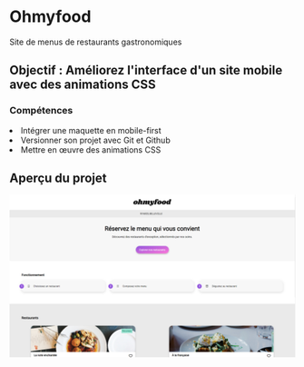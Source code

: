 <h1>Ohmyfood</h1>
<p>Site de menus de restaurants gastronomiques</p>
<h2>Objectif : Améliorez l'interface d'un site mobile avec des animations CSS</h2>
<h3>Compétences</h3>
<li>Intégrer une maquette en mobile-first</li>
<li>Versionner son projet avec Git et Github</li>
<li>Mettre en œuvre des animations CSS</li>

<h2>Aperçu du projet</h2>
<img src="https://github.com/ValerianMermoz/Ohmyfood/raw/main/images/Overview.png">
